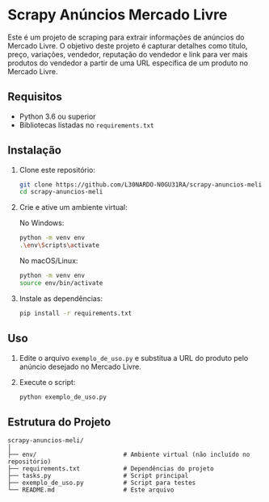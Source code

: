 # Scrapy Anúncios Mercado Livre

Este é um projeto de scraping para extrair informações de anúncios do Mercado Livre. O objetivo deste projeto é capturar detalhes como título, preço, variações, vendedor, reputação do vendedor e link para ver mais produtos do vendedor a partir de uma URL específica de um produto no Mercado Livre.

## Requisitos

- Python 3.6 ou superior
- Bibliotecas listadas no `requirements.txt`

## Instalação

1. Clone este repositório:

    ```bash
    git clone https://github.com/L30NARDO-N0GU31RA/scrapy-anuncios-meli.git
    cd scrapy-anuncios-meli
    ```

2. Crie e ative um ambiente virtual:

    No Windows:
    ```bash
    python -m venv env
    .\env\Scripts\activate
    ```

    No macOS/Linux:
    ```bash
    python -m venv env
    source env/bin/activate
    ```

3. Instale as dependências:

    ```bash
    pip install -r requirements.txt
    ```

## Uso

1. Edite o arquivo `exemplo_de_uso.py` e substitua a URL do produto pelo anúncio desejado no Mercado Livre.
2. Execute o script:

    ```bash
    python exemplo_de_uso.py
    ```

## Estrutura do Projeto

```plaintext
scrapy-anuncios-meli/
│
├── env/                        # Ambiente virtual (não incluído no repositório)
├── requirements.txt            # Dependências do projeto
├── tasks.py                    # Script principal
├── exemplo_de_uso.py           # Script para testes
└── README.md                   # Este arquivo
